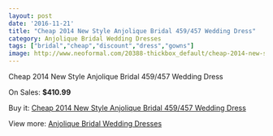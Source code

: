 ```yaml
---
layout: post
date: '2016-11-21'
title: "Cheap 2014 New Style Anjolique Bridal 459/457 Wedding Dress"
category: Anjolique Bridal Wedding Dresses
tags: ["bridal","cheap","discount","dress","gowns"]
image: http://www.neoformal.com/20388-thickbox_default/cheap-2014-new-style-anjolique-bridal-459-457-wedding-dress.jpg
---
```

Cheap 2014 New Style Anjolique Bridal 459/457 Wedding Dress

On Sales: **$410.99**
<a href="https://www.neoformal.com/en/anjolique-bridal-wedding-dresses-2014/6495-cheap-2014-new-style-anjolique-bridal-459-457-wedding-dress.html"><amp-img layout="responsive" width="600" height="600" src="//www.neoformal.com/20388-thickbox_default/cheap-2014-new-style-anjolique-bridal-459-457-wedding-dress.jpg" alt="Cheap 2014 New Style Anjolique Bridal 459/457 Wedding Dress 0" /></a>
<a href="https://www.neoformal.com/en/anjolique-bridal-wedding-dresses-2014/6495-cheap-2014-new-style-anjolique-bridal-459-457-wedding-dress.html"><amp-img layout="responsive" width="600" height="600" src="//www.neoformal.com/20389-thickbox_default/cheap-2014-new-style-anjolique-bridal-459-457-wedding-dress.jpg" alt="Cheap 2014 New Style Anjolique Bridal 459/457 Wedding Dress 1" /></a>

Buy it: [Cheap 2014 New Style Anjolique Bridal 459/457 Wedding Dress](https://www.neoformal.com/en/anjolique-bridal-wedding-dresses-2014/6495-cheap-2014-new-style-anjolique-bridal-459-457-wedding-dress.html "Cheap 2014 New Style Anjolique Bridal 459/457 Wedding Dress")

View more: [Anjolique Bridal Wedding Dresses](https://www.neoformal.com/en/85-anjolique-bridal-wedding-dresses-2014 "Anjolique Bridal Wedding Dresses")